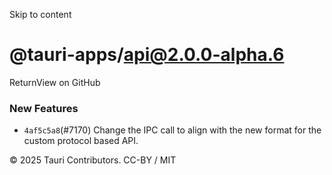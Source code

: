 Skip to content
# @tauri-apps/api@2.0.0-alpha.6
ReturnView on GitHub
### New Features
  * `4af5c5a8`(#7170) Change the IPC call to align with the new format for the custom protocol based API.


© 2025 Tauri Contributors. CC-BY / MIT
